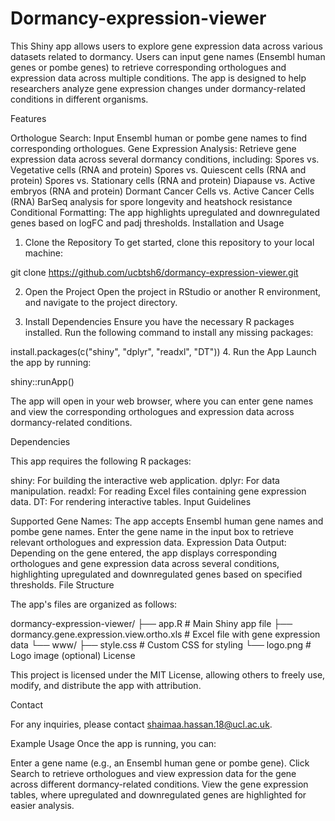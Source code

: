 # Dormancy-expression-viewer
This Shiny app allows users to explore gene expression data across various datasets related to dormancy. Users can input gene names (Ensembl human genes or pombe genes) to retrieve corresponding orthologues and expression data across multiple conditions. The app is designed to help researchers analyze gene expression changes under dormancy-related conditions in different organisms.

Features

Orthologue Search: Input Ensembl human or pombe gene names to find corresponding orthologues.
Gene Expression Analysis: Retrieve gene expression data across several dormancy conditions, including:
Spores vs. Vegetative cells (RNA and protein)
Spores vs. Quiescent cells (RNA and protein)
Spores vs. Stationary cells (RNA and protein)
Diapause vs. Active embryos (RNA and protein)
Dormant Cancer Cells vs. Active Cancer Cells (RNA)
BarSeq analysis for spore longevity and heatshock resistance
Conditional Formatting: The app highlights upregulated and downregulated genes based on logFC and padj thresholds.
Installation and Usage

1. Clone the Repository
To get started, clone this repository to your local machine:

git clone  https://github.com/ucbtsh6/dormancy-expression-viewer.git

2. Open the Project
Open the project in RStudio or another R environment, and navigate to the project directory.

3. Install Dependencies
Ensure you have the necessary R packages installed. Run the following command to install any missing packages:

install.packages(c("shiny", "dplyr", "readxl", "DT"))
4. Run the App
Launch the app by running:

shiny::runApp()

The app will open in your web browser, where you can enter gene names and view the corresponding orthologues and expression data across dormancy-related conditions.

Dependencies

This app requires the following R packages:

shiny: For building the interactive web application.
dplyr: For data manipulation.
readxl: For reading Excel files containing gene expression data.
DT: For rendering interactive tables.
Input Guidelines

Supported Gene Names: The app accepts Ensembl human gene names and pombe gene names. Enter the gene name in the input box to retrieve relevant orthologues and expression data.
Expression Data Output: Depending on the gene entered, the app displays corresponding orthologues and gene expression data across several conditions, highlighting upregulated and downregulated genes based on specified thresholds.
File Structure

The app's files are organized as follows:

dormancy-expression-viewer/
├── app.R                               # Main Shiny app file
├── dormancy.gene.expression.view.ortho.xls # Excel file with gene expression data
└── www/
    ├── style.css                       # Custom CSS for styling
    └── logo.png                        # Logo image (optional)
License

This project is licensed under the MIT License, allowing others to freely use, modify, and distribute the app with attribution.

Contact

For any inquiries, please contact shaimaa.hassan.18@ucl.ac.uk.

Example Usage
Once the app is running, you can:

Enter a gene name (e.g., an Ensembl human gene or pombe gene).
Click Search to retrieve orthologues and view expression data for the gene across different dormancy-related conditions.
View the gene expression tables, where upregulated and downregulated genes are highlighted for easier analysis.
